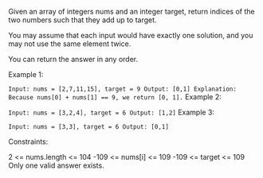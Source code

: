 Given an array of integers nums and an integer target, return indices of the two numbers such that they add up to target.

You may assume that each input would have exactly one solution, and you may not use the same element twice.

You can return the answer in any order.



Example 1:

`
Input: nums = [2,7,11,15], target = 9
Output: [0,1]
Explanation: Because nums[0] + nums[1] == 9, we return [0, 1].
`
Example 2:

`Input: nums = [3,2,4], target = 6
Output: [1,2]`
Example 3:

`Input: nums = [3,3], target = 6
Output: [0,1]`


Constraints:

2 <= nums.length <= 104
-109 <= nums[i] <= 109
-109 <= target <= 109
Only one valid answer exists.
